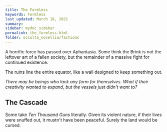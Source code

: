 ```yaml
---
title: The Formless
keywords: Formless
last_updated: March 18, 2021
summary: 
sidebar: mydoc_sidebar
permalink: the_formless.html
folder: occulta_novellia/factions
---
```


A horrific force has passed over Aphantasia. Some think the Brink is not the leftover art of a fallen society, but the remainder of a massive fight for continued existence.

The ruins line the entire equator, like a wall designed to keep something out.

*There may be beings who lack any form for themselves. What if their creativity wanted to expand, but the vessels just didn't want to?*

## The Cascade

Some take *Ten Thousand Guns* literally. Given its violent nature, if their lives were snuffed out, it mustn't have been peaceful. Surely the land would be cursed.

